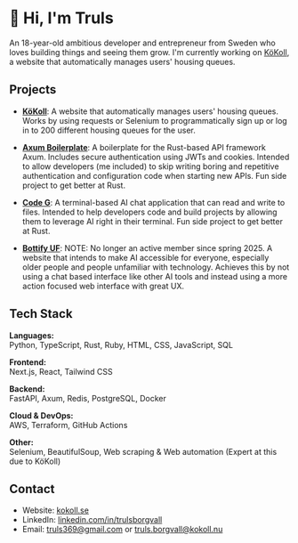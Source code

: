 # 👋 Hi, I'm Truls
An 18-year-old ambitious developer and entrepreneur from Sweden who loves building things and seeing them grow. I'm currently working on [KöKoll](https://kokoll.nu/), a website that automatically manages users' housing queues.

## Projects
- [**KöKoll**](https://kokoll.nu/): A website that automatically manages users' housing queues. Works by using requests or Selenium to programmatically sign up or log in to 200 different housing queues for the user.

- [**Axum Boilerplate**](https://github.com/truls27a/axum-boilerplate): A boilerplate for the Rust-based API framework Axum. Includes secure authentication using JWTs and cookies. Intended to allow developers (me included) to skip writing boring and repetitive authentication and configuration code when starting new APIs. Fun side project to get better at Rust.

- [**Code G**](https://github.com/truls27a/code-g): A terminal-based AI chat application that can read and write to files. Intended to help developers code and build projects by allowing them to leverage AI right in their terminal. Fun side project to get better at Rust.

 - [**Bottify UF**](https://bottify.se/): NOTE: No longer an active member since spring 2025. A website that intends to make AI accessible for everyone, especially older people and people unfamiliar with technology. Achieves this by not using a chat based interface like other AI tools and instead using a more action focused web interface with great UX.

## Tech Stack
**Languages:**  
Python, TypeScript, Rust, Ruby, HTML, CSS, JavaScript, SQL

**Frontend:**  
Next.js, React, Tailwind CSS

**Backend:**  
FastAPI, Axum, Redis, PostgreSQL, Docker

**Cloud & DevOps:**  
AWS, Terraform, GitHub Actions

**Other:**  
Selenium, BeautifulSoup, Web scraping & Web automation (Expert at this due to KöKoll)

## Contact
- Website: [kokoll.se](https://kokoll.se)  
- LinkedIn: [linkedin.com/in/trulsborgvall](https://www.linkedin.com/in/truls-borgvall-752355273/)  
- Email: truls369@gmail.com or truls.borgvall@kokoll.nu
